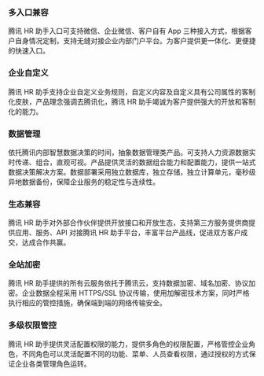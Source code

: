 ### 多入口兼容

腾讯 HR 助手入口可支持微信、企业微信、客户自有 App 三种接入方式，根据客户自身情况定制，支持无缝对接企业内部门户平台。为客户提供更一体化、更便捷的快速入口。

### 企业自定义

腾讯 HR 助手支持企业自定义业务规则，自定义内容及自定义具有公司属性的客制化皮肤，产品理念强调去腾讯化，腾讯 HR 助手竭诚为客户提供强大的开放和客制化的能力。

### 数据管理

依托腾讯内部智慧数据决策的时间，抽象数据管理类产品。可支持人力资源数据实时传递、组合，直观可视。产品提供灵活的数据组合能力和配置能力，提供一站式数据决策解决方案。数据部署采用独立数据库，独立存储，独立计算单元，毫秒级异地数据备份，保障企业服务的稳定性与连续性。

### 生态兼容

腾讯 HR 助手对外部合作伙伴提供开放接口和开放生态，支持第三方服务提供商提供应用、服务、API 对接腾讯 HR 助手平台，丰富平台产品线，促进双方客户成交，达成合作共赢。

### 全站加密

腾讯 HR 助手提供的所有云服务依托于腾讯云，支持数据加密、域名加密、协议加密。企业数据全程采用 HTTPS/SSL 协议传输，使用加解密技术方案，同时严格执行相应的管控措施，确保端到端的网络传输安全。

### 多级权限管控

腾讯 HR 助手提供灵活配置权限的能力，提供多角色的权限配置，严格管控企业角色，不同角色可以灵活配置不同的功能、菜单、人员查看权限，通过授权的方式保证企业各类管理角色运转。


